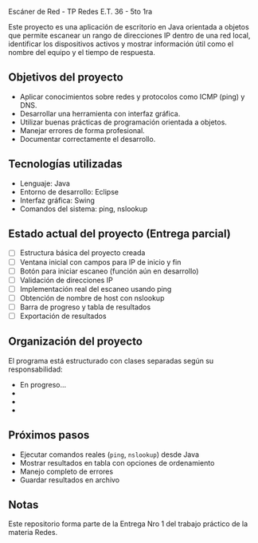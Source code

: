 Escáner de Red - TP Redes E.T. 36 - 5to 1ra

Este proyecto es una aplicación de escritorio en Java orientada a objetos que permite escanear un rango de direcciones IP dentro de una red local, identificar los dispositivos activos y mostrar información útil como el nombre del equipo y el tiempo de respuesta.

## Objetivos del proyecto

- Aplicar conocimientos sobre redes y protocolos como ICMP (ping) y DNS.
- Desarrollar una herramienta con interfaz gráfica.
- Utilizar buenas prácticas de programación orientada a objetos.
- Manejar errores de forma profesional.
- Documentar correctamente el desarrollo.

## Tecnologías utilizadas

- Lenguaje: Java
- Entorno de desarrollo: Eclipse
- Interfaz gráfica: Swing
- Comandos del sistema: ping, nslookup

## Estado actual del proyecto (Entrega parcial)

- [ ] Estructura básica del proyecto creada
- [ ] Ventana inicial con campos para IP de inicio y fin
- [ ] Botón para iniciar escaneo (función aún en desarrollo)
- [ ] Validación de direcciones IP
- [ ] Implementación real del escaneo usando ping
- [ ] Obtención de nombre de host con nslookup
- [ ] Barra de progreso y tabla de resultados
- [ ] Exportación de resultados

## Organización del proyecto

El programa está estructurado con clases separadas según su responsabilidad:

- En progreso...
-
-
-


## Próximos pasos

- Ejecutar comandos reales (`ping`, `nslookup`) desde Java
- Mostrar resultados en tabla con opciones de ordenamiento
- Manejo completo de errores
- Guardar resultados en archivo

## Notas

Este repositorio forma parte de la Entrega Nro 1 del trabajo práctico de la materia Redes.
